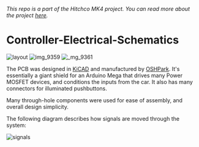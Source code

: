 _This repo is a part of the Hitchco MK4 project. You can read more about the project [here](http://www.esologic.com/hitchco-mk4/)._

# Controller-Electrical-Schematics

![layout](https://user-images.githubusercontent.com/3516293/42187689-e905dffa-7e1e-11e8-83b5-1e8e276f2e29.PNG)
![img_9359](https://user-images.githubusercontent.com/3516293/42187883-b1b8ddbc-7e1f-11e8-9921-f6250170115a.JPG)
![_mg_9361](https://user-images.githubusercontent.com/3516293/42187882-b1ad078a-7e1f-11e8-8b79-4762be05ca9b.JPG)

The PCB was designed in [KiCAD](http://kicad-pcb.org/) and manufactured by [OSHPark](https://oshpark.com/). It's essentially a giant shield for an Arduino Mega that drives many Power MOSFET devices, and conditions the inputs from the car. It also has many connectors for illuminated pushbuttons.

Many through-hole components were used for ease of assembly, and overall design simplicity.

The following diagram describes how signals are moved through the system: 

![signals](https://user-images.githubusercontent.com/3516293/39070219-7575feaa-44b0-11e8-8ef9-cee0a8054c1d.png)


